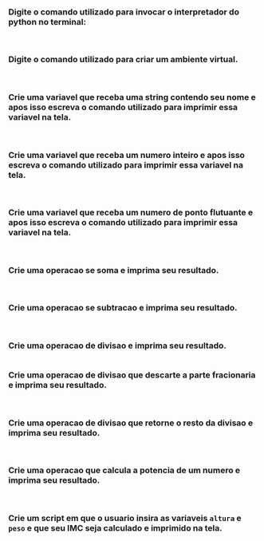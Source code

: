 ### Digite o comando utilizado para invocar o interpretador do python no terminal:
```

```
#
### Digite o comando utilizado para criar um ambiente virtual.
```

```
#
### Crie uma variavel que receba uma string contendo seu nome e apos isso escreva o comando utilizado para imprimir essa variavel na tela.
```

```
#
### Crie uma variavel que receba um numero inteiro e apos isso escreva o comando utilizado para imprimir essa variavel na tela.
```

```
#
### Crie uma variavel que receba um numero de ponto flutuante e apos isso escreva o comando utilizado para imprimir essa variavel na tela.
```

```
#
### Crie uma operacao se soma e imprima seu resultado.
```

```
#
### Crie uma operacao se subtracao e imprima seu resultado.
```

```
#
### Crie uma operacao de divisao e imprima seu resultado.
```

```
### Crie uma operacao de divisao que descarte a parte fracionaria e imprima seu resultado.
```

```
#
### Crie uma operacao de divisao que retorne o resto da divisao e imprima seu resultado.
```

```
#
### Crie uma operacao que calcula a potencia de um numero e imprima seu resultado.
```

```
#
### Crie um script em que o usuario insira as variaveis `altura` e `peso` e que seu IMC seja calculado e imprimido na tela.
```

```


